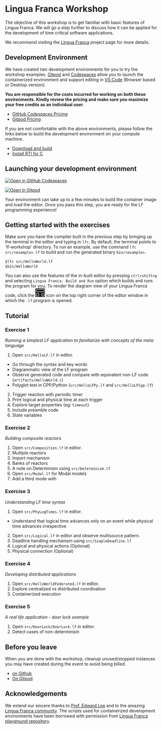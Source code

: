 # Lingua Franca Workshop
The objective of this workshop is to get familiar with basic features of Lingua Franca. We will go a step further to discuss how it can be applied for the development of time critical software applications. 

We recommend visiting the [Lingua Franca](https://www.lf-lang.org/) project page for more details.



## Development Environment

We have created two development environments for you to try the workshop examples. [Gitpod](http://gitpod.io) and [Codespaces](https://github.com/codespaces/) allow you to launch the containerized environment and support editing in [VS Code](https://code.visualstudio.com/) (Browser based or Desktop version).

**You are responsible for the costs incurred for working on both these environments. Kindly review the pricing and make sure you maximize your free credits as an individual user.**

 - [GitHub Codespaces Pricing](https://docs.github.com/en/billing/managing-billing-for-github-codespaces/about-billing-for-github-codespaces)
 - [Gitpod Pricing](https://www.gitpod.io/pricing)

If you are not comfortable with the above environments, please follow the links below to build the development environment on your compute machine.
 - [Download and build](https://www.lf-lang.org/download)
 - [Install RTI for C](https://www.lf-lang.org/docs/handbook/distributed-execution?target=c#installation-of-the-rti)



## Launching your development environment
[![Open in GitHub Codespaces](https://github.com/codespaces/badge.svg)](https://github.com/codespaces/new?hide_repo_select=true&ref=main&repo=598781284&devcontainer_path=.devcontainer%2Fdevcontainer.json&location=WestUs2)

[![Open in Gitpod](https://gitpod.io/button/open-in-gitpod.svg)](https://gitpod.io/#https://github.com/DensoSVIC/lf-workshop.git)

<!--- 
### Launch containerized version
[![Open in GitHub Codespaces](https://github.com/codespaces/badge.svg)](https://github.com/codespaces/new?hide_repo_select=true&ref=main&repo=598781284&devcontainer_path=.devcontainer%2Fcontainerized%2Fdevcontainer.json&location=WestUs2)
-->
Your environment can take up to a few minutes to build the container image and load the editor. Once you pass this step, you are ready for the LF programming experience!

## Getting started with the exercises
Make sure you have the compiler built in the previous step by bringing up the terminal in the editor and typing in `lfc`. By default, the terminal points to 'lf-workshop' directory. To run an example, use the command `lfc src/<example>.lf` to build and run the generated binary `bin/<example>`.
```
$lfc src/HelloWorld.lf
$bin/HelloWorld
```

You can also use the features of the in-built editor by pressing `ctrl+shift+p` and selecting `Lingua Franca: Build and Run` option which builds and runs the program for you. To render the diagram view of your Lingua Franca code, click the ![diagram-image](icons/diagram-icon.png "Keiler Diagram") icon on the top right corner of the editor window in which the `.lf` program is opened.

## Tutorial
### Exercise 1
*Running a simplest LF application to familiarize with concepts of the meta language*

1. Open `src/HelloLF.lf` in editor.
- Go through the syntax and key words
- Diagrammatic view of the LF program
- Observe generated code and compare with equivalent non-LF code (`artifacts/HelloWorld.c`)
- Polyglot test in CPP/Python (`src/HelloLFPy.lf` and `src/HelloLFCpp.lf`)
2. Trigger reaction with periodic timer
3. Print logical and physical time at each trigger
4. Explore target properties (eg: `timeout`)
5. Include preamble code
6. State variables

### Exercise 2 
*Building composite reactors*
1. Open `src/Composition.lf` in editor.
2. Multiple reactors
3. Import mechanism
4. Banks of reactors
5. A note on Determinism using `src/Determinism.lf`
5. Open `src/Modal.lf` for Modal models 
6. Add a third mode with 

### Exercise 3
*Understanding LF time syntax*
1. Open `src/PhyLogTimes.lf` in editor.
- Understand that logical time advances only on an event while physical time advances irrespective
2. Open `src/Logical.lf` in editor and observe multisource pattern.
3. Deadline handling mechanism using `src/SimpleDeadline.lf`
4. Logical and physical actions (Optional)
5. Physical connection (Optional)

### Exercise 4
*Developing distributed applications*
1. Open `src/HelloWorldFederated.lf` in editor.
2. Explore centralized vs distributed coordination
3. Containerized execution

### Exercise 5
*A real life application - door lock example*
1. Open `src/DoorLock/DoorLock.lf` in editor.
2. Detect cases of non-determinism

## Before you leave
When you are done with the workshop, cleanup unused/stopped instances you may have created during the event to avoid being billed.
* [on Github](https://github.com/codespaces/)
* [On Gitpod](https://gitpod.io/workspaces)


## Acknowledgements
We extend our sincere thanks to [Prof. Edward Lee](https://www2.eecs.berkeley.edu/Faculty/Homepages/lee.html) and to the amazing [Lingua Franca community](https://www.lf-lang.org/community). The scripts used for containerized development environments have been borrowed with permission from [Lingua Franca playground repository](https://github.com/lf-lang/lingua-franca-playground). 